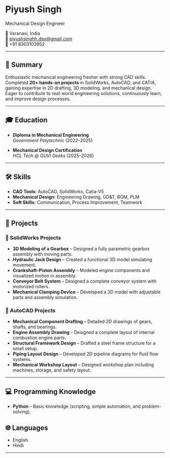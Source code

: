 # Piyush Singh

Mechanical Design Engineer 

📍 Varanasi, India  
📧 piyushsinghh.dev@gmail.com  
📱 +91 8303103952  

---

## 🎯 Summary
Enthusiastic mechanical engineering fresher with strong CAD skills. Completed **20+ hands-on projects** in SolidWorks, AutoCAD, and CATIA, gaining expertise in 2D drafting, 3D modeling, and mechanical design.  
Eager to contribute to real-world engineering solutions, continuously learn, and improve design processes.

---

## 🎓 Education
- **Diploma in Mechanical Engineering**  
  *Government Polytechnic* (2022–2025)  

- **Mechanical Design Certification**  
  *HCL Tech @ GUVI Geeks* (2025–2026)  

---

## 🛠 Skills
- **CAD Tools:** AutoCAD, SolidWorks, Catia-V5  
- **Mechanical Design:** Engineering Drawing, GD&T, BOM, PLM  
- **Soft Skills:** Communication, Process Improvement, Teamwork  

---

## 🚀 Projects

### 🔹 SolidWorks Projects
- **3D Modeling of a Gearbox** – Designed a fully parametric gearbox assembly with moving parts.  
- **Hydraulic Jack Design** – Created a functional 3D model simulating movement.  
- **Crankshaft-Piston Assembly** – Modeled engine components and visualized motion in assembly.  
- **Conveyor Belt System** – Designed a complete conveyor system with motorized rollers.  
- **Mechanical Clamping Device** – Developed a 3D model with adjustable parts and assembly simulation.  

### 🔹 AutoCAD Projects
- **Mechanical Component Drafting** – Detailed 2D drawings of gears, shafts, and bearings.  
- **Engine Assembly Drawing** – Designed a complete layout of internal combustion engine parts.  
- **Structural Framework Design** – Drafted a steel frame structure for a small setup.  
- **Piping Layout Design** – Developed 2D pipeline diagrams for fluid flow systems.  
- **Mechanical Workshop Layout** – Designed workshop plan including machines, storage, and safety layout.  

---


## 💻 Programming Knowledge
- **Python** – Basic knowledge (scripting, simple automation, and problem-solving).  


## 🌐 Languages
- English  
- Hindi  

---
